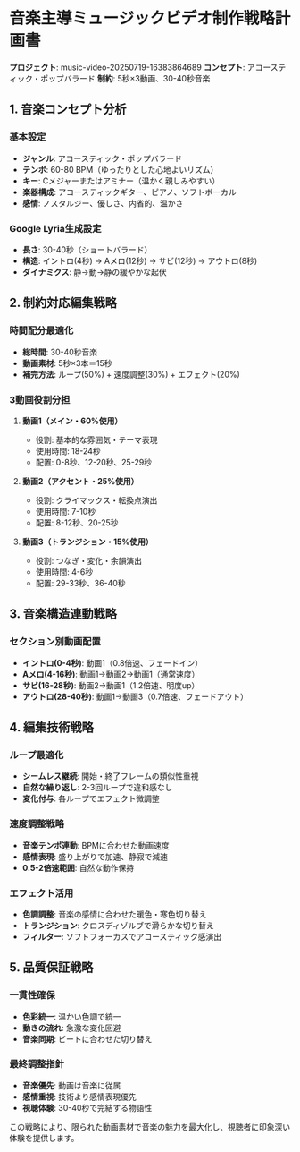 # 音楽主導ミュージックビデオ制作戦略計画書
**プロジェクト**: music-video-20250719-16383864689
**コンセプト**: アコースティック・ポップバラード
**制約**: 5秒×3動画、30-40秒音楽

## 1. 音楽コンセプト分析

### 基本設定
- **ジャンル**: アコースティック・ポップバラード
- **テンポ**: 60-80 BPM（ゆったりとした心地よいリズム）
- **キー**: Cメジャーまたはアミナー（温かく親しみやすい）
- **楽器構成**: アコースティックギター、ピアノ、ソフトボーカル
- **感情**: ノスタルジー、優しさ、内省的、温かさ

### Google Lyria生成設定
- **長さ**: 30-40秒（ショートバラード）
- **構造**: イントロ(4秒) → Aメロ(12秒) → サビ(12秒) → アウトロ(8秒)
- **ダイナミクス**: 静→動→静の緩やかな起伏

## 2. 制約対応編集戦略

### 時間配分最適化
- **総時間**: 30-40秒音楽
- **動画素材**: 5秒×3本＝15秒
- **補完方法**: ループ(50%) + 速度調整(30%) + エフェクト(20%)

### 3動画役割分担
1. **動画1（メイン・60%使用）**
   - 役割: 基本的な雰囲気・テーマ表現
   - 使用時間: 18-24秒
   - 配置: 0-8秒、12-20秒、25-29秒

2. **動画2（アクセント・25%使用）**
   - 役割: クライマックス・転換点演出
   - 使用時間: 7-10秒
   - 配置: 8-12秒、20-25秒

3. **動画3（トランジション・15%使用）**
   - 役割: つなぎ・変化・余韻演出
   - 使用時間: 4-6秒
   - 配置: 29-33秒、36-40秒

## 3. 音楽構造連動戦略

### セクション別動画配置
- **イントロ(0-4秒)**: 動画1（0.8倍速、フェードイン）
- **Aメロ(4-16秒)**: 動画1→動画2→動画1（通常速度）
- **サビ(16-28秒)**: 動画2→動画1（1.2倍速、明度up）
- **アウトロ(28-40秒)**: 動画1→動画3（0.7倍速、フェードアウト）

## 4. 編集技術戦略

### ループ最適化
- **シームレス継続**: 開始・終了フレームの類似性重視
- **自然な繰り返し**: 2-3回ループで違和感なし
- **変化付与**: 各ループでエフェクト微調整

### 速度調整戦略
- **音楽テンポ連動**: BPMに合わせた動画速度
- **感情表現**: 盛り上がりで加速、静寂で減速
- **0.5-2倍速範囲**: 自然な動作保持

### エフェクト活用
- **色調調整**: 音楽の感情に合わせた暖色・寒色切り替え
- **トランジション**: クロスディゾルブで滑らかな切り替え
- **フィルター**: ソフトフォーカスでアコースティック感演出

## 5. 品質保証戦略

### 一貫性確保
- **色彩統一**: 温かい色調で統一
- **動きの流れ**: 急激な変化回避
- **音楽同期**: ビートに合わせた切り替え

### 最終調整指針
- **音楽優先**: 動画は音楽に従属
- **感情重視**: 技術より感情表現優先
- **視聴体験**: 30-40秒で完結する物語性

この戦略により、限られた動画素材で音楽の魅力を最大化し、視聴者に印象深い体験を提供します。